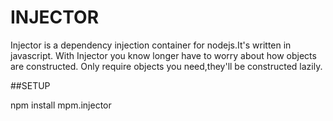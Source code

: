 INJECTOR
========

Injector is a dependency injection container for nodejs.It's written in javascript.
With Injector you know longer have to worry about how objects are constructed.
Only require objects you need,they'll be constructed lazily.

##SETUP

npm install mpm.injector



